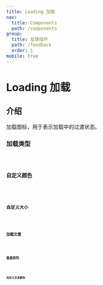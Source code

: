 ```yaml
---
title: Loading 加载
nav:
  title: Components
  path: /components
group:
  title: 反馈组件
  path: /feedback
  order: 1
mobile: true
---
```


# Loading 加载

## 介绍
加载图标，用于表示加载中的过渡状态。

### 加载类型
<code src="./examples/LoadingType.tsx" />

### 自定义颜色
<code src="./examples/CustomColor.tsx" />

### 自定义大小
<code src="./examples/CustomSize.tsx" />

### 加载文案
<code src="./examples/LoadingText.tsx" />

### 垂直排列
<code src="./examples/Vertical.tsx" />

### 自定义文本颜色
<code src="./examples/CustomTextColor.tsx" />
